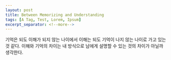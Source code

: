 ```yaml
---
layout: post
title: Between Memorizing and Understanding
tags: [A Tag, Test, Lorem, Ipsum]
excerpt_separator: <!--more-->
---
```


기억은 되도 이해가 되지 않는 나이에서 이해는 되도 기억이 나지 않는 나이로 가고 있는 것 같다. 이해와 기억의 차이는 내 방식으로 남에게 설명할 수 있는 것의 차이가 아닐까 생각한다.
